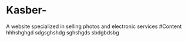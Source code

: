 # Kasber-
A website specialized in selling photos and electronic services
#Content
hhhshghgd
sdgsghshdg
sghshgds
sbdgbdsbg
